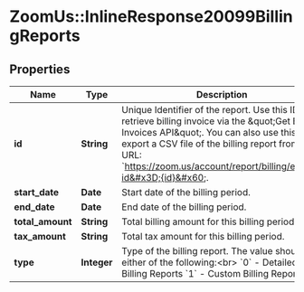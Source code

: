 # ZoomUs::InlineResponse20099BillingReports

## Properties
Name | Type | Description | Notes
------------ | ------------- | ------------- | -------------
**id** | **String** | Unique Identifier of the report. Use this ID to retrieve billing invoice via the \&quot;Get Billing Invoices API\&quot;.   You can also use this ID to export a CSV file of the billing report from this URL: &#x60;https://zoom.us/account/report/billing/export?id&#x3D;{id}&#x60;. | [optional] 
**start_date** | **Date** | Start date of the billing period. | [optional] 
**end_date** | **Date** | End date of the billing period. | [optional] 
**total_amount** | **String** | Total billing amount for this billing period. | [optional] 
**tax_amount** | **String** | Total tax amount for this billing period. | [optional] 
**type** | **Integer** | Type of the billing report. The value should be either of the following:&lt;br&gt; &#x60;0&#x60; - Detailed Billing Reports &#x60;1&#x60; - Custom Billing Reports | [optional] 



